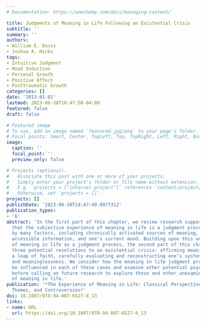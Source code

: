 ```yaml
---
# Documentation: https://wowchemy.com/docs/managing-content/

title: Judgments of Meaning in Life Following an Existential Crisis
subtitle: ''
summary: ''
authors:
- William E. Davis
- Joshua A. Hicks
tags:
- Intuitive Judgment
- Mood Induction
- Personal Growth
- Positive Affect
- Posttraumatic Growth
categories: []
date: '2013-01-01'
lastmod: 2023-06-30T10:47:50-04:00
featured: false
draft: false

# Featured image
# To use, add an image named `featured.jpg/png` to your page's folder.
# Focal points: Smart, Center, TopLeft, Top, TopRight, Left, Right, BottomLeft, Bottom, BottomRight.
image:
  caption: ''
  focal_point: ''
  preview_only: false

# Projects (optional).
#   Associate this post with one or more of your projects.
#   Simply enter your project's folder or file name without extension.
#   E.g. `projects = ["internal-project"]` references `content/project/deep-learning/index.md`.
#   Otherwise, set `projects = []`.
projects: []
publishDate: '2023-06-30T14:47:49.097731Z'
publication_types:
- '6'
abstract: 'In the first part of this chapter, we review research supporting the idea
  that the subjective experience of meaning in life is a judgment process influenced
  by many factors, including chronically activated sources of meaning, temporarily
  accessible information, and one’s current mood. Building upon this understanding
  of meaning in life as a judgment process, the second part of this chapter examines
  three potential resolutions to an existential crisis: affirming meaning through
  a leap of faith, carefully evaluating and reconstructing one’s system of meaning,
  and meaninglessness. We consider how the meaning in life judgment process might
  be influenced in each of these cases and examine other potential psychological consequences
  before calling on future research to explore these and other unexamined aspects
  of meaning in life.'
publication: '*The Experience of Meaning in Life: Classical Perspectives, Emerging
  Themes, and Controversies*'
doi: 10.1007/978-94-007-6527-6_13
links:
- name: URL
  url: https://doi.org/10.1007/978-94-007-6527-6_13
---
```

